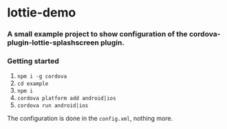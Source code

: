 # lottie-demo

### A small example project to show configuration of the cordova-plugin-lottie-splashscreen plugin.

### Getting started

1. `npm i -g cordova `
2. `cd example`
3. `npm i`
4. `cordova platform add android|ios`
5. `cordova run android|ios`

The configuration is done in the `config.xml`, nothing more.
